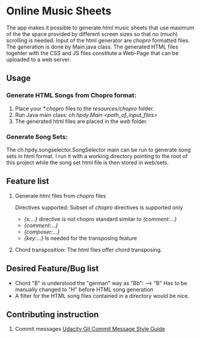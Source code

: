 # Online Music Sheets
The app makes it possible to generate _html_ music sheets that use maximum of the the space provided by different screen sizes 
so that no (much) scrolling is needed. Input of the html generator are _chopro_ formatted files.
The generation is done by Main.java class. The generated HTML files togehter with the CSS and JS files constitute a Web-Page
that can be uploaded to a web server. 

## Usage
### Generate HTML Songs from Chopro format:
1. Place your _*.chopro_ files to the _resources/chopro_ folder.
2. Run Java main class: _ch.hpdy.Main <path_of_input_files>_ 
3. The generated html files are placed in the _web_ folder.

### Generate Song Sets:
The ch.hpdy.songselector.SongSelector main can be run to generate song sets in html format. 
I run it with a working directory pointing to the root of this project while the song set html file is then stored in web/sets.

## Feature list
1. Generate html files from _chopro_ files

   Directives supported:
      Subset of _chopro_ directives is supported only
      - _{s:...}_ directive is not chopro standard similar to _{comment:...}_
      - _{comment:...}_
      - _{composer:...}_ 
      - _{key:...}_ Is needed for the transposing feature
   
2. Chord transposition: The html files offer chord transposing.

## Desired Feature/Bug list
- Chord "B" is understood the "german" way as "Bb": --> "B" Has to be manually changed to "H" before HTML song generation
- A filter for the HTML song files contained in a directory would be nice.
 
## Contributing instruction
1. Commit messages [Udacity Git Commit Message Style Guide](https://udacity.github.io/git-styleguide/)
 
   

